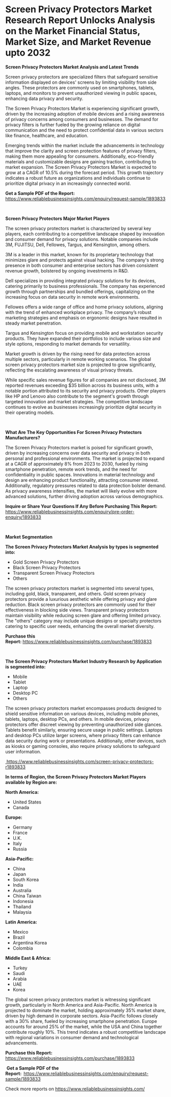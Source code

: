 <p><h1>Screen Privacy Protectors Market Research Report Unlocks Analysis on the Market Financial Status, Market Size, and Market Revenue upto 2032</h1></p><p><strong>Screen Privacy Protectors Market Analysis and Latest Trends</strong></p>
<p><p>Screen privacy protectors are specialized filters that safeguard sensitive information displayed on devices' screens by limiting visibility from side angles. These protectors are commonly used on smartphones, tablets, laptops, and monitors to prevent unauthorized viewing in public spaces, enhancing data privacy and security.</p><p>The Screen Privacy Protectors Market is experiencing significant growth, driven by the increasing adoption of mobile devices and a rising awareness of privacy concerns among consumers and businesses. The demand for privacy filters is further fueled by the growing reliance on digital communication and the need to protect confidential data in various sectors like finance, healthcare, and education.</p><p>Emerging trends within the market include the advancements in technology that improve the clarity and screen protection features of privacy filters, making them more appealing for consumers. Additionally, eco-friendly materials and customizable designs are gaining traction, contributing to market expansion. The Screen Privacy Protectors Market is expected to grow at a CAGR of 10.5% during the forecast period. This growth trajectory indicates a robust future as organizations and individuals continue to prioritize digital privacy in an increasingly connected world.</p></p>
<p><strong>Get a Sample PDF of the Report:&nbsp;</strong> <a href="https://www.reliablebusinessinsights.com/enquiry/request-sample/1893833?utm_campaign=3499&utm_medium=2&utm_source=Github&utm_content=ia&utm_term=05042025&utm_id=screen-privacy-protectors">https://www.reliablebusinessinsights.com/enquiry/request-sample/1893833</a></p>
<p>&nbsp;</p>
<p><strong>Screen Privacy Protectors Major Market Players</strong></p>
<p><p>The screen privacy protectors market is characterized by several key players, each contributing to a competitive landscape shaped by innovation and consumer demand for privacy solutions. Notable companies include 3M, FUJITSU, Dell, Fellowes, Targus, and Kensington, among others.</p><p>3M is a leader in this market, known for its proprietary technology that minimizes glare and protects against visual hacking. The company's strong presence in both consumer and enterprise sectors has driven consistent revenue growth, bolstered by ongoing investments in R&D.</p><p>Dell specializes in providing integrated privacy solutions for its devices, catering primarily to business professionals. The company has experienced growth through partnerships and bundled offerings, capitalizing on the increasing focus on data security in remote work environments.</p><p>Fellowes offers a wide range of office and home privacy solutions, aligning with the trend of enhanced workplace privacy. The company’s robust marketing strategies and emphasis on ergonomic designs have resulted in steady market penetration.</p><p>Targus and Kensington focus on providing mobile and workstation security products. They have expanded their portfolios to include various size and style options, responding to market demands for versatility.</p><p>Market growth is driven by the rising need for data protection across multiple sectors, particularly in remote working scenarios. The global screen privacy protectors market size is projected to grow significantly, reflecting the escalating awareness of visual privacy threats.</p><p>While specific sales revenue figures for all companies are not disclosed, 3M reported revenues exceeding $35 billion across its business units, with a notable portion attributed to its security and privacy products. Other players like HP and Lenovo also contribute to the segment's growth through targeted innovation and market strategies. The competitive landscape continues to evolve as businesses increasingly prioritize digital security in their operating models.</p></p>
<p>&nbsp;</p>
<p><strong>What Are The Key Opportunities For Screen Privacy Protectors Manufacturers?</strong></p>
<p><p>The Screen Privacy Protectors market is poised for significant growth, driven by increasing concerns over data security and privacy in both personal and professional environments. The market is projected to expand at a CAGR of approximately 8% from 2023 to 2030, fueled by rising smartphone penetration, remote work trends, and the need for confidentiality in public spaces. Innovations in material technology and design are enhancing product functionality, attracting consumer interest. Additionally, regulatory pressures related to data protection bolster demand. As privacy awareness intensifies, the market will likely evolve with more advanced solutions, further driving adoption across various demographics.</p></p>
<p><strong>Inquire or Share Your Questions If Any Before Purchasing This Report:</strong> <a href="https://www.reliablebusinessinsights.com/enquiry/pre-order-enquiry/1893833?utm_campaign=3499&utm_medium=2&utm_source=Github&utm_content=ia&utm_term=05042025&utm_id=screen-privacy-protectors">https://www.reliablebusinessinsights.com/enquiry/pre-order-enquiry/1893833</a></p>
<p>&nbsp;</p>
<p><strong>Market Segmentation</strong></p>
<p><strong>The Screen Privacy Protectors Market Analysis by types is segmented into:</strong></p>
<p><ul><li>Gold Screen Privacy Protectors</li><li>Black Screen Privacy Protectors</li><li>Transparent Screen Privacy Protectors</li><li>Others</li></ul></p>
<p><p>The screen privacy protectors market is segmented into several types, including gold, black, transparent, and others. Gold screen privacy protectors provide a luxurious aesthetic while offering privacy and glare reduction. Black screen privacy protectors are commonly used for their effectiveness in blocking side views. Transparent privacy protectors maintain visibility while reducing screen glare and offering limited privacy. The "others" category may include unique designs or specialty protectors catering to specific user needs, enhancing the overall market diversity.</p></p>
<p><strong>Purchase this Report:&nbsp;</strong><a href="https://www.reliablebusinessinsights.com/purchase/1893833?utm_campaign=3499&utm_medium=2&utm_source=Github&utm_content=ia&utm_term=05042025&utm_id=screen-privacy-protectors">https://www.reliablebusinessinsights.com/purchase/1893833</a></p>
<p>&nbsp;</p>
<p><strong>The Screen Privacy Protectors Market Industry Research by Application is segmented into:</strong></p>
<p><ul><li>Mobile</li><li>Tablet</li><li>Laptop</li><li>Desktop PC</li><li>Others</li></ul></p>
<p><p>The screen privacy protectors market encompasses products designed to shield sensitive information on various devices, including mobile phones, tablets, laptops, desktop PCs, and others. In mobile devices, privacy protectors offer discreet viewing by preventing unauthorized side glances. Tablets benefit similarly, ensuring secure usage in public settings. Laptops and desktop PCs utilize larger screens, where privacy filters can enhance data security during work or presentations. Additionally, other devices, such as kiosks or gaming consoles, also require privacy solutions to safeguard user information.</p></p>
<p><a href="https://www.reliablebusinessinsights.com/screen-privacy-protectors-r1893833?utm_campaign=3499&utm_medium=2&utm_source=Github&utm_content=ia&utm_term=05042025&utm_id=screen-privacy-protectors">&nbsp;https://www.reliablebusinessinsights.com/screen-privacy-protectors-r1893833</a></p>
<p><strong>In terms of Region, the Screen Privacy Protectors Market Players available by Region are:</strong></p>
<p>
    <p> <strong> North America: </strong>
        <ul>
            <li>United States</li>
            <li>Canada</li>
        </ul>
        </p> 
    <p> <strong> Europe: </strong>
        <ul>
            <li>Germany</li>
            <li>France</li>
            <li>U.K.</li>
            <li>Italy</li>
            <li>Russia</li>
        </ul>
        </p> 
    <p> <strong> Asia-Pacific: </strong>
        <ul>
            <li>China</li>
            <li>Japan</li>
            <li>South Korea</li>
            <li>India</li>
            <li>Australia</li>
            <li>China Taiwan</li>
            <li>Indonesia</li>
            <li>Thailand</li>
            <li>Malaysia</li>
        </ul>
        </p> 
    <p> <strong> Latin America: </strong>
        <ul>
            <li>Mexico</li>
            <li>Brazil</li>
            <li>Argentina Korea</li>
            <li>Colombia</li>
        </ul>
        </p> 
    <p> <strong> Middle East & Africa: </strong>
        <ul>
            <li>Turkey</li>
            <li>Saudi</li>
            <li>Arabia</li>
            <li>UAE</li>
            <li>Korea</li>
        </ul>
    </p>
    </p>
<p><p>The global screen privacy protectors market is witnessing significant growth, particularly in North America and Asia-Pacific. North America is projected to dominate the market, holding approximately 35% market share, driven by high demand in corporate sectors. Asia-Pacific follows closely with a 30% share, fueled by increasing smartphone penetration. Europe accounts for around 25% of the market, while the USA and China together contribute roughly 10%. This trend indicates a robust competitive landscape with regional variations in consumer demand and technological advancements.</p></p>
<p><strong>Purchase this Report: </strong><a href="https://www.reliablebusinessinsights.com/purchase/1893833?utm_campaign=3499&utm_medium=2&utm_source=Github&utm_content=ia&utm_term=05042025&utm_id=screen-privacy-protectors">https://www.reliablebusinessinsights.com/purchase/1893833</a></p>
<p>&nbsp;<strong>Get a Sample PDF of the Report:&nbsp;&nbsp;</strong><a href="https://www.reliablebusinessinsights.com/enquiry/request-sample/1893833?utm_campaign=3499&utm_medium=2&utm_source=Github&utm_content=ia&utm_term=05042025&utm_id=screen-privacy-protectors">https://www.reliablebusinessinsights.com/enquiry/request-sample/1893833</a></p>
<p><strong></strong></p>
<p>Check more reports on <a href="https://www.reliablebusinessinsights.com/?utm_campaign=3499&utm_medium=2&utm_source=Github&utm_content=ia&utm_term=05042025&utm_id=screen-privacy-protectors">https://www.reliablebusinessinsights.com/</a></p>